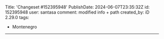 Title: 'Changeset #152395948'
PublishDate: 2024-06-07T23:35:32Z
id: 152395948
user: santasa
comment: modified info + path
created_by: iD 2.29.0
tags:
- Montenegro

---
